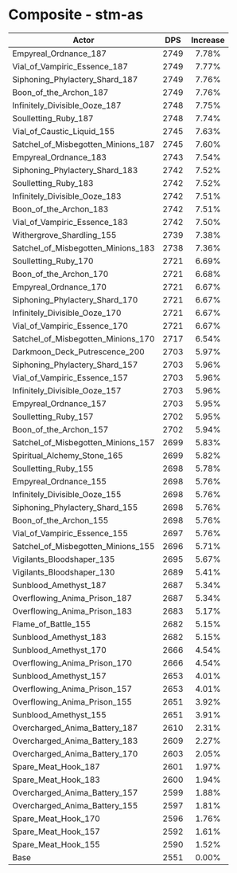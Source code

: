 # Composite - stm-as
| Actor | DPS | Increase |
|---|:---:|:---:|
|Empyreal_Ordnance_187|2749|7.78%|
|Vial_of_Vampiric_Essence_187|2749|7.77%|
|Siphoning_Phylactery_Shard_187|2749|7.76%|
|Boon_of_the_Archon_187|2749|7.76%|
|Infinitely_Divisible_Ooze_187|2748|7.75%|
|Soulletting_Ruby_187|2748|7.74%|
|Vial_of_Caustic_Liquid_155|2745|7.63%|
|Satchel_of_Misbegotten_Minions_187|2745|7.60%|
|Empyreal_Ordnance_183|2743|7.54%|
|Siphoning_Phylactery_Shard_183|2742|7.52%|
|Soulletting_Ruby_183|2742|7.52%|
|Infinitely_Divisible_Ooze_183|2742|7.51%|
|Boon_of_the_Archon_183|2742|7.51%|
|Vial_of_Vampiric_Essence_183|2742|7.50%|
|Withergrove_Shardling_155|2739|7.38%|
|Satchel_of_Misbegotten_Minions_183|2738|7.36%|
|Soulletting_Ruby_170|2721|6.69%|
|Boon_of_the_Archon_170|2721|6.68%|
|Empyreal_Ordnance_170|2721|6.67%|
|Siphoning_Phylactery_Shard_170|2721|6.67%|
|Infinitely_Divisible_Ooze_170|2721|6.67%|
|Vial_of_Vampiric_Essence_170|2721|6.67%|
|Satchel_of_Misbegotten_Minions_170|2717|6.54%|
|Darkmoon_Deck_Putrescence_200|2703|5.97%|
|Siphoning_Phylactery_Shard_157|2703|5.96%|
|Vial_of_Vampiric_Essence_157|2703|5.96%|
|Infinitely_Divisible_Ooze_157|2703|5.96%|
|Empyreal_Ordnance_157|2703|5.95%|
|Soulletting_Ruby_157|2702|5.95%|
|Boon_of_the_Archon_157|2702|5.94%|
|Satchel_of_Misbegotten_Minions_157|2699|5.83%|
|Spiritual_Alchemy_Stone_165|2699|5.82%|
|Soulletting_Ruby_155|2698|5.78%|
|Empyreal_Ordnance_155|2698|5.76%|
|Infinitely_Divisible_Ooze_155|2698|5.76%|
|Siphoning_Phylactery_Shard_155|2698|5.76%|
|Boon_of_the_Archon_155|2698|5.76%|
|Vial_of_Vampiric_Essence_155|2697|5.76%|
|Satchel_of_Misbegotten_Minions_155|2696|5.71%|
|Vigilants_Bloodshaper_135|2695|5.67%|
|Vigilants_Bloodshaper_130|2689|5.41%|
|Sunblood_Amethyst_187|2687|5.34%|
|Overflowing_Anima_Prison_187|2687|5.34%|
|Overflowing_Anima_Prison_183|2683|5.17%|
|Flame_of_Battle_155|2682|5.15%|
|Sunblood_Amethyst_183|2682|5.15%|
|Sunblood_Amethyst_170|2666|4.54%|
|Overflowing_Anima_Prison_170|2666|4.54%|
|Sunblood_Amethyst_157|2653|4.01%|
|Overflowing_Anima_Prison_157|2653|4.01%|
|Overflowing_Anima_Prison_155|2651|3.92%|
|Sunblood_Amethyst_155|2651|3.91%|
|Overcharged_Anima_Battery_187|2610|2.31%|
|Overcharged_Anima_Battery_183|2609|2.27%|
|Overcharged_Anima_Battery_170|2603|2.05%|
|Spare_Meat_Hook_187|2601|1.97%|
|Spare_Meat_Hook_183|2600|1.94%|
|Overcharged_Anima_Battery_157|2599|1.88%|
|Overcharged_Anima_Battery_155|2597|1.81%|
|Spare_Meat_Hook_170|2596|1.76%|
|Spare_Meat_Hook_157|2592|1.61%|
|Spare_Meat_Hook_155|2590|1.52%|
|Base|2551|0.00%|
